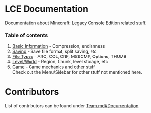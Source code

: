 # LCE Documentation
Documentation about Minecraft: Legacy Console Edition related stuff.

### Table of contents
1. [Basic Information](./Basic%20Info.md) - Compression, endianness
2. [Saving](./Saving/) - Save file format, split saving, etc
3. [File Types](./File%20Types/) - ARC, COL, GRF, MSSCMP, Options, THUMB
4. [Level/World](./Level/) - Region, Chunk, level storage, etc
5. [Game](./Game/) - Game mechanics and other stuff   
Check out the Menu/Sidebar for other stuff not mentioned here.

# Contributors
List of contributors can be found under [Team.md#Documentation](/Team.md#Documentation)
